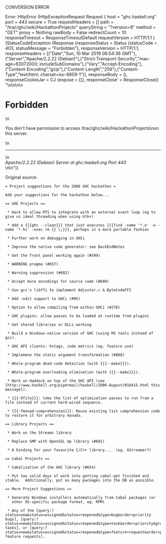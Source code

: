 CONVERSION ERROR

Error: HttpError (HttpExceptionRequest Request {
  host                 = "ghc.haskell.org"
  port                 = 443
  secure               = True
  requestHeaders       = []
  path                 = "/trac/ghc/wiki/HackathonProjects"
  queryString          = "?version=8"
  method               = "GET"
  proxy                = Nothing
  rawBody              = False
  redirectCount        = 10
  responseTimeout      = ResponseTimeoutDefault
  requestVersion       = HTTP/1.1
}
 (StatusCodeException (Response {responseStatus = Status {statusCode = 403, statusMessage = "Forbidden"}, responseVersion = HTTP/1.1, responseHeaders = [("Date","Sun, 10 Mar 2019 06:54:36 GMT"),("Server","Apache/2.2.22 (Debian)"),("Strict-Transport-Security","max-age=63072000; includeSubDomains"),("Vary","Accept-Encoding"),("Content-Encoding","gzip"),("Content-Length","256"),("Content-Type","text/html; charset=iso-8859-1")], responseBody = (), responseCookieJar = CJ {expose = []}, responseClose' = ResponseClose}) "<!DOCTYPE HTML PUBLIC \"-//IETF//DTD HTML 2.0//EN\">\n<html><head>\n<title>403 Forbidden</title>\n</head><body>\n<h1>Forbidden</h1>\n<p>You don't have permission to access /trac/ghc/wiki/HackathonProjects\non this server.</p>\n<hr>\n<address>Apache/2.2.22 (Debian) Server at ghc.haskell.org Port 443</address>\n</body></html>\n"))

Original source:

```trac
= Project suggestions for the 2006 GHC hackathon =

Add your suggestions for the hackathon below...

== GHC Projects ==

 * Hack to allow RTS to integrate with an external event loop (eg to give us ideal threading when using Gtk+)

 * Add a {{{ghc --clean}}} that just executes {{{find -name '*.o' -o -name '*.hi' -exec rm {} \;}}}, perhaps in a more portable fashion

 * Further work on debugging in GHCi

 * Improve the native code generator: see BackEndNotes

 * Get the front panel working again (#599)

 * WARNING pragma (#657)

 * Warning suppression (#602)

 * Accept more encodings for source code (#690)

 * Use gcc's libffi to implement Adjustor.c & ByteCodeFFI

 * Add :edit support to GHCi (#95)

 * Option to allow compiling from within GHCi (#276)

 * GHC plugins: allow passes to be loaded at runtime from plugins

 * Get shared libraries or DLLs working

 * Build a Windows-native version of GHC (using MS tools instead of gcc).

 * GHC API clients: hstags, code metrics (eg. feature use)

 * Implemene the static argument transformation (#888)

 * Whole-program dead-code detection (with {{{--make}}}).

 * Whole-program overloading elimination (with {{{--make}}}).
 
 * Work on Haddock on top of the GHC API (see [http://www.haskell.org/pipermail/haskell/2006-August/018415.html this message]).

 * {{{-Ofile}}}: take the list of optimisation passes to run from a file instead of current hard-wired sequence.

 * {{{-fmonad-comprehension}}}: Reuse existing list comprehension code to restore it for arbitrary monads.

== Library Projects ==

 * Work on the Streams library

 * Replace GMP with OpenSSL mp library (#601)

 * A binding for your favourite C/C++ library...  (eg. GStreamer?)

== Cabal Projects ==

 * Cabalisation of the GHC library (#654)

 * Put two solid days of work into getting cabal-get finished and stable.  Additionally, put as many packages into the DB as possible.

== More Project Suggestions ==

 * Generate Windows installers automatically from Cabal packages (or
   other OS-specific package format, eg. RPM)

 * Any of the [query:?status=new&status=assigned&status=reopened&type=bug&order=priority bugs], [query:?status=new&status=assigned&status=reopened&type=task&order=priority&group=difficulty tasks], or [query:?status=new&status=assigned&status=reopened&type=feature+request&order=priority feature requests].

```
